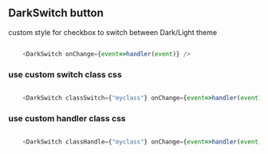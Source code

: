## DarkSwitch button

custom style for checkbox to switch between Dark/Light theme


```javascript

    <DarkSwitch onChange={event=>handler(event)} />

```

### use custom switch class css

```javascript

    <DarkSwitch classSwitch={"myclass"} onChange={event=>handler(event)} />

```


### use custom handler class css

```javascript

    <DarkSwitch classHandle={"myclass"} onChange={event=>handler(event)} />

```